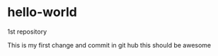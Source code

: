 # hello-world
1st repository


This is my first change and commit in git hub this should be awesome
